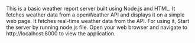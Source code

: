 This is a basic weather report server built using Node.js and HTML. It fetches weather data from a openWeather API and displays it on a simple web page.
It fetches real-time weather data from the API.
For using it,
Start the server by running node.js file.
Open your web browser and navigate to http://localhost:8000 to view the application.
